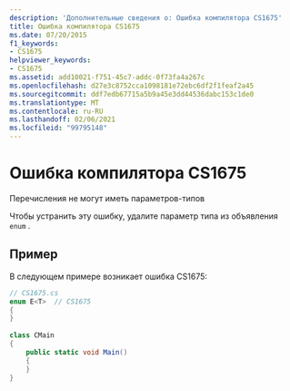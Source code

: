 ```yaml
---
description: 'Дополнительные сведения о: Ошибка компилятора CS1675'
title: Ошибка компилятора CS1675
ms.date: 07/20/2015
f1_keywords:
- CS1675
helpviewer_keywords:
- CS1675
ms.assetid: add10021-f751-45c7-addc-0f73fa4a267c
ms.openlocfilehash: d27e3c8752cca1098181e72ebc6df2f1feaf2a45
ms.sourcegitcommit: ddf7edb67715a5b9a45e3dd44536dabc153c1de0
ms.translationtype: MT
ms.contentlocale: ru-RU
ms.lasthandoff: 02/06/2021
ms.locfileid: "99795148"
---
```

# <a name="compiler-error-cs1675"></a>Ошибка компилятора CS1675

Перечисления не могут иметь параметров-типов  
  
 Чтобы устранить эту ошибку, удалите параметр типа из объявления `enum` .  
  
## <a name="example"></a>Пример  

 В следующем примере возникает ошибка CS1675:  
  
```csharp  
// CS1675.cs  
enum E<T>  // CS1675  
{  
}  
  
class CMain  
{  
    public static void Main()  
    {  
    }  
}  
```
